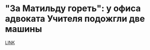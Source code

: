 # "За Матильду гореть": у офиса адвоката Учителя подожгли две машины



[LINK](https://varlamov.ru/2552876.html)